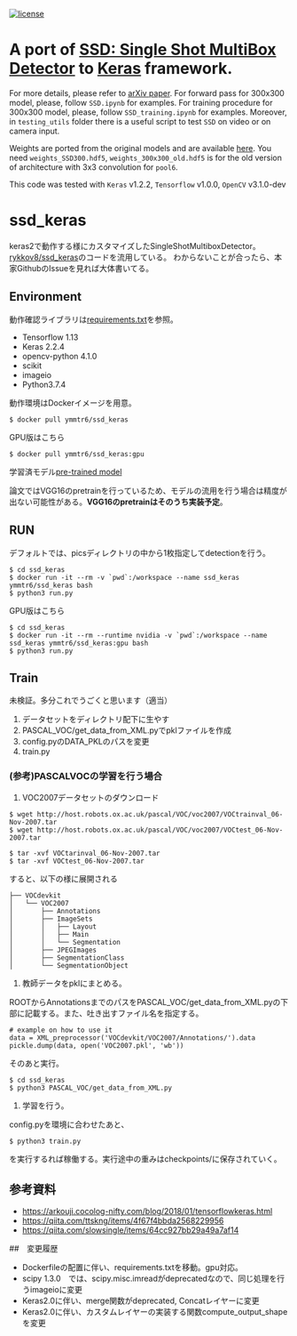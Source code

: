 [![license](https://img.shields.io/github/license/mashape/apistatus.svg)](LICENSE)
# A port of [SSD: Single Shot MultiBox Detector](https://github.com/weiliu89/caffe/tree/ssd) to [Keras](https://keras.io) framework.
For more details, please refer to [arXiv paper](http://arxiv.org/abs/1512.02325).
For forward pass for 300x300 model, please, follow `SSD.ipynb` for examples. For training procedure for 300x300 model, please, follow `SSD_training.ipynb` for examples. Moreover, in `testing_utils` folder there is a useful script to test `SSD` on video or on camera input.

Weights are ported from the original models and are available [here](https://mega.nz/#F!7RowVLCL!q3cEVRK9jyOSB9el3SssIA). You need `weights_SSD300.hdf5`, `weights_300x300_old.hdf5` is for the old version of architecture with 3x3 convolution for `pool6`.

This code was tested with `Keras` v1.2.2, `Tensorflow` v1.0.0, `OpenCV` v3.1.0-dev

# ssd_keras

keras2で動作する様にカスタマイズしたSingleShotMultiboxDetector。
[rykkov8/ssd_keras](https://github.com/rykov8/ssd_keras)のコードを流用している。
わからないことが合ったら、本家GithubのIssueを見れば大体書いてる。


## Environment

動作確認ライブラリは[requirements.txt](requirements.txt)を参照。
* Tensorflow 1.13
* Keras 2.2.4
* opencv-python 4.1.0
* scikit
* imageio
* Python3.7.4

動作環境はDockerイメージを用意。
```
$ docker pull ymmtr6/ssd_keras
```


GPU版はこちら
```
$ docker pull ymmtr6/ssd_keras:gpu
```

学習済モデル[pre-trained model](https://github.com/ymmtr6/ssd_keras/releases/download/1.0/weights_SSD300.hdf5)

論文ではVGG16のpretrainを行っているため、モデルの流用を行う場合は精度が出ない可能性がある。**VGG16のpretrainはそのうち実装予定**。

## RUN

デフォルトでは、picsディレクトリの中から1枚指定してdetectionを行う。
```
$ cd ssd_keras
$ docker run -it --rm -v `pwd`:/workspace --name ssd_keras ymmtr6/ssd_keras bash
$ python3 run.py
```

GPU版はこちら
```
$ cd ssd_keras
$ docker run -it --rm --runtime nvidia -v `pwd`:/workspace --name ssd_keras ymmtr6/ssd_keras:gpu bash
$ python3 run.py
```

## Train

未検証。多分これでうごくと思います（適当）

1. データセットをディレクトリ配下に生やす
1. PASCAL_VOC/get_data_from_XML.pyでpklファイルを作成
1. config.pyのDATA_PKLのパスを変更
1. train.py

### (参考)PASCALVOCの学習を行う場合

1. VOC2007データセットのダウンロード
```
$ wget http://host.robots.ox.ac.uk/pascal/VOC/voc2007/VOCtrainval_06-Nov-2007.tar
$ wget http://host.robots.ox.ac.uk/pascal/VOC/voc2007/VOCtest_06-Nov-2007.tar

$ tar -xvf VOCtarinval_06-Nov-2007.tar
$ tar -xvf VOCtest_06-Nov-2007.tar
```
すると、以下の様に展開される
```
├── VOCdevkit
│   └── VOC2007
│       ├── Annotations
│       ├── ImageSets
│       │   ├── Layout
│       │   ├── Main
│       │   └── Segmentation
│       ├── JPEGImages
│       ├── SegmentationClass
│       └── SegmentationObject
```

1. 教師データをpklにまとめる。

ROOTからAnnotationsまでのパスをPASCAL_VOC/get_data_from_XML.pyの下部に記載する。また、吐き出すファイル名を指定する。
```
# example on how to use it
data = XML_preprocessor('VOCdevkit/VOC2007/Annotations/').data
pickle.dump(data, open('VOC2007.pkl', 'wb'))
```

そのあと実行。

```
$ cd ssd_keras
$ python3 PASCAL_VOC/get_data_from_XML.py
```

1. 学習を行う。

config.pyを環境に合わせたあと、
```
$ python3 train.py
```
を実行するれば稼働する。実行途中の重みはcheckpoints/に保存されていく。

## 参考資料

* https://arkouji.cocolog-nifty.com/blog/2018/01/tensorflowkeras.html
* https://qiita.com/ttskng/items/4f67f4bbda2568229956
* https://qiita.com/slowsingle/items/64cc927bb29a49a7af14

##　変更履歴

* Dockerfileの配置に伴い、requirements.txtを移動。gpu対応。
* scipy 1.3.0　では、scipy.misc.imreadがdeprecatedなので、同じ処理を行うimageioに変更
* Keras2.0に伴い、merge関数がdeprecated, Concatレイヤーに変更
* Keras2.0に伴い、カスタムレイヤーの実装する関数compute_output_shapeを変更

